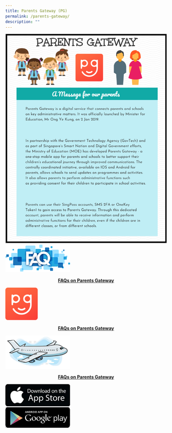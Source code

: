 ```yaml
---
title: Parents Gateway (PG)
permalink: /parents-gateway/
description: ""
---
```

<img src="/images/pg1.png"><br>
<a href="/files/Parents-Gateway-User-Guide.pdf"><img style="width: 40%;" src="/images/pg2.png" /></a>
<p style="text-align: center;"><a href="/files/Parents-Gateway-User-Guide.pdf" target="_blank" rel="noopener"><strong>FAQs on Parents Gateway</strong></a></p>
<a href="/files/Parents-Gateway-User-Guide.pdf"><img style="width: 20%;" src="/images/pg3.png" /></a>
<p style="text-align: center;"><a href="/files/Parents-Gateway-User-Guide.pdf" target="_blank" rel="noopener"><strong>FAQs on Parents Gateway</strong></a></p>
<a href="/files/PG-Travel-Declaration-Guide.pdf"><img style="width: 40%;" src="/images/pg4.png" /></a>
<p style="text-align: center;"><a href="/files/PG-Travel-Declaration-Guide.pdf" target="_blank" rel="noopener"><strong>FAQs on Parents Gateway</strong></a></p>
<a href="https://apps.apple.com/sg/app/parents-gateway/id1267198708"><img style="width: 40%;" src="/images/apple.jpg" /></a><br>
<a href="https://play.google.com/store/apps/details?id=com.moe.pgp&hl=en_SG"><img style="width: 40%;" src="/images/google.jpg" /></a>

